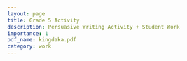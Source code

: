```yaml
---
layout: page
title: Grade 5 Activity
description: Persuasive Writing Activity + Student Work
importance: 1
pdf_name: kingdaka.pdf
category: work
---
```

